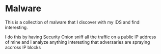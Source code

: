 # Malware
This is a collection of malware that I discover with my IDS and find interesting.

I do this by having Security Onion sniff all the traffic on a public IP address of mine 
and I analyze anything interesting that adversaries are spraying accross IP blocks
